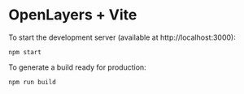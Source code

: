 # OpenLayers + Vite

To start the development server (available at http://localhost:3000):

    npm start

To generate a build ready for production:

    npm run build

